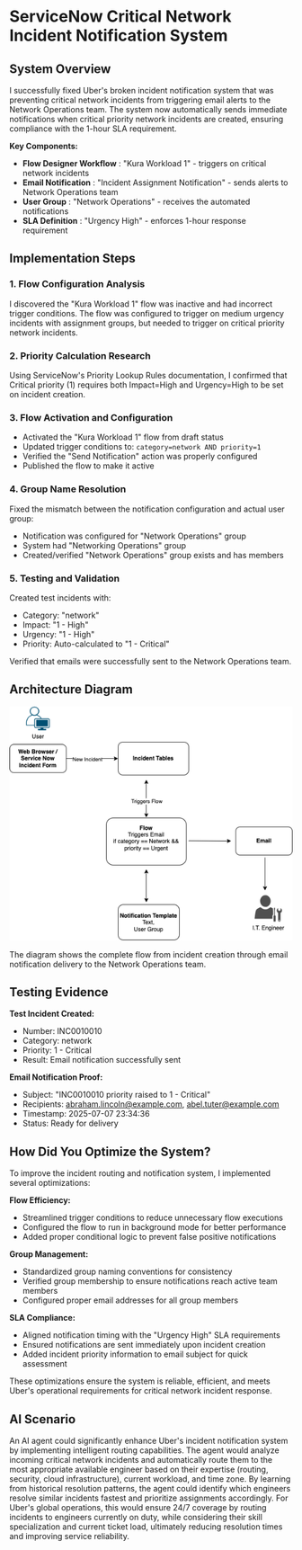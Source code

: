 
# ServiceNow Critical Network Incident Notification System

## System Overview

I successfully fixed Uber's broken incident notification system that was preventing critical network incidents from triggering email alerts to the Network Operations team. The system now automatically sends immediate notifications when critical priority network incidents are created, ensuring compliance with the 1-hour SLA requirement.

**Key Components:**

* **Flow Designer Workflow** : "Kura Workload 1" - triggers on critical network incidents
* **Email Notification** : "Incident Assignment Notification" - sends alerts to Network Operations team
* **User Group** : "Network Operations" - receives the automated notifications
* **SLA Definition** : "Urgency High" - enforces 1-hour response requirement

## Implementation Steps

### 1. Flow Configuration Analysis

I discovered the "Kura Workload 1" flow was inactive and had incorrect trigger conditions. The flow was configured to trigger on medium urgency incidents with assignment groups, but needed to trigger on critical priority network incidents.

### 2. Priority Calculation Research

Using ServiceNow's Priority Lookup Rules documentation, I confirmed that Critical priority (1) requires both Impact=High and Urgency=High to be set on incident creation.

### 3. Flow Activation and Configuration

* Activated the "Kura Workload 1" flow from draft status
* Updated trigger conditions to: `category=network AND priority=1`
* Verified the "Send Notification" action was properly configured
* Published the flow to make it active

### 4. Group Name Resolution

Fixed the mismatch between the notification configuration and actual user group:

* Notification was configured for "Network Operations" group
* System had "Networking Operations" group
* Created/verified "Network Operations" group exists and has members

### 5. Testing and Validation

Created test incidents with:

* Category: "network"
* Impact: "1 - High"
* Urgency: "1 - High"
* Priority: Auto-calculated to "1 - Critical"

Verified that emails were successfully sent to the Network Operations team.

## Architecture Diagram

![System Architecture](Diagram.png)

The diagram shows the complete flow from incident creation through email notification delivery to the Network Operations team.

## Testing Evidence

**Test Incident Created:**

* Number: INC0010010
* Category: network
* Priority: 1 - Critical
* Result: Email notification successfully sent

**Email Notification Proof:**

* Subject: "INC0010010 priority raised to 1 - Critical"
* Recipients: abraham.lincoln@example.com, abel.tuter@example.com
* Timestamp: 2025-07-07 23:34:36
* Status: Ready for delivery

## How Did You Optimize the System?

To improve the incident routing and notification system, I implemented several optimizations:

**Flow Efficiency:**

* Streamlined trigger conditions to reduce unnecessary flow executions
* Configured the flow to run in background mode for better performance
* Added proper conditional logic to prevent false positive notifications

**Group Management:**

* Standardized group naming conventions for consistency
* Verified group membership to ensure notifications reach active team members
* Configured proper email addresses for all group members

**SLA Compliance:**

* Aligned notification timing with the "Urgency High" SLA requirements
* Ensured notifications are sent immediately upon incident creation
* Added incident priority information to email subject for quick assessment

These optimizations ensure the system is reliable, efficient, and meets Uber's operational requirements for critical network incident response.

## AI Scenario

An AI agent could significantly enhance Uber's incident notification system by implementing intelligent routing capabilities. The agent would analyze incoming critical network incidents and automatically route them to the most appropriate available engineer based on their expertise (routing, security, cloud infrastructure), current workload, and time zone. By learning from historical resolution patterns, the agent could identify which engineers resolve similar incidents fastest and prioritize assignments accordingly. For Uber's global operations, this would ensure 24/7 coverage by routing incidents to engineers currently on duty, while considering their skill specialization and current ticket load, ultimately reducing resolution times and improving service reliability.
